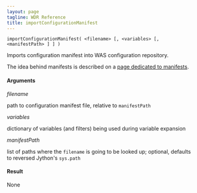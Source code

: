 ```yaml
---
layout: page
tagline: WDR Reference
title: importConfigurationManifest
---
```


	importConfigurationManifest( <filename> [, <variables> [, <manifestPath> ] ] )

Imports configuration manifest into WAS configuration repository.

The idea behind manifests is described on a [page dedicated to manifests](../manifests.html).

#### Arguments

_filename_

path to configuration manifest file, relative to `manifestPath`

_variables_

dictionary of variables (and filters) being used during variable expansion

_manifestPath_

list of paths where the `filename` is going to be looked up; optional, defaults to reversed Jython's `sys.path`

#### Result

None
